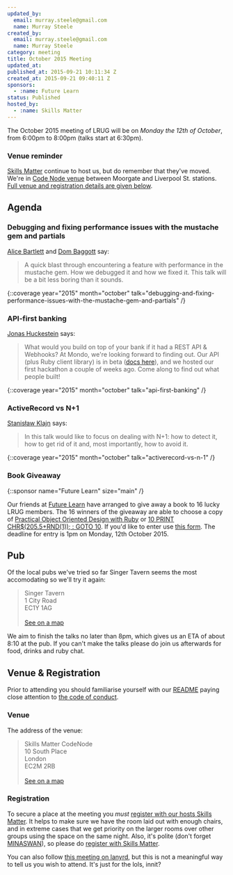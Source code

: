 ```yaml
---
updated_by:
  email: murray.steele@gmail.com
  name: Murray Steele
created_by:
  email: murray.steele@gmail.com
  name: Murray Steele
category: meeting
title: October 2015 Meeting
updated_at:
published_at: 2015-09-21 10:11:34 Z
created_at: 2015-09-21 09:40:11 Z
sponsors:
  - :name: Future Learn
status: Published
hosted_by:
  - :name: Skills Matter
---
```


The October 2015 meeting of LRUG will be on *Monday the 12th of October*, from 6:00pm to 8:00pm (talks start at 6:30pm).

### Venue reminder

[Skills Matter](http://www.skillsmatter.com) continue to host us, but do remember that they've moved.  We're in [Code Node venue](https://skillsmatter.com/locations/264-skills-matter-codenode) between Moorgate and Liverpool St. stations.  [Full venue and registration details are given below](#oct15registration).

## Agenda

### Debugging and fixing performance issues with the mustache gem and partials

[Alice Bartlett](https://twitter.com/alicebartlett) and [Dom Baggott](https://twitter.com/evilstreak) say:

> A quick blast through encountering a feature with performance in the
> mustache gem. How we debugged it and how we fixed it. This talk will be
> a bit less boring than it sounds.

{::coverage year="2015" month="october" talk="debugging-and-fixing-performance-issues-with-the-mustache-gem-and-partials" /}

### API-first banking

[Jonas Huckestein](https://twitter.com/jonas) says:

> What would you build on top of your bank if it had a REST API & Webhooks? At Mondo, we're looking forward to finding out. Our API (plus Ruby client library) is in beta ([docs here](https://getmondo.co.uk/docs/)), and we hosted our first hackathon a couple of weeks ago. Come along to find out what people built!

{::coverage year="2015" month="october" talk="api-first-banking" /}

### ActiveRecord vs N+1

[Stanisław Klajn](http://stackoverflow.com/users/2336231/broisatse) says:

> In this talk would like to focus on dealing with N+1: how to detect it,
> how to get rid of it and, most importantly, how to avoid it.

{::coverage year="2015" month="october" talk="activerecord-vs-n-1" /}

### Book Giveaway

{::sponsor name="Future Learn" size="main" /}

Our friends at [Future Learn](https://www.linkedin.com/company/infinitium-global) have arranged to give away a book to 16 lucky LRUG members.  The 16 winners of the giveaway are able to choose a copy of [Practical Object Oriented Design with Ruby](http://www.poodr.com/) or [10 PRINT CHR$(205.5+RND(1)); : GOTO 10](https://mitpress.mit.edu/books/10-print-chr2055rnd1-goto-10).  If you'd like to enter use [this form](http://goo.gl/forms/aE4fuUdgtz).  The deadline for entry is 1pm on Monday, 12th October 2015.

## Pub

Of the local pubs we've tried so far Singer Tavern seems the most accomodating so we'll try it again:

> Singer Tavern<br/>1 City Road<br/>EC1Y 1AG<br/><br/>[See on a map](https://goo.gl/maps/w9kPu)

We aim to finish the talks no later than 8pm, which gives us an ETA of about 8:10 at the pub.  If you can't make the talks please do join us afterwards for food, drinks and ruby chat.

Venue & Registration <a name="oct15registration">&nbsp;</a>
----------------------------------------------------------

Prior to attending you should familiarise yourself with our [README](http://readme.lrug.org/) paying close attention to [the code of conduct](http://readme.lrug.org/#code-of-conduct).

### Venue

The address of the venue:

> Skills Matter CodeNode<br/>10 South Place<br/>London<br/>EC2M 2RB<br/><br/>[See on a map](https://goo.gl/maps/ONJT4)

### Registration

To secure a place at the meeting you *must* [register with our hosts Skills Matter](https://skillsmatter.com/meetups/7300-lrug-october-2015-meeting).  It helps to make sure we have the room laid out with enough chairs, and in extreme cases that we get priority on the larger rooms over other groups using the space on the same night.  Also, it's polite (don't forget [MINASWAN](https://en.wikipedia.org/wiki/MINASWAN)), so please do [register with Skills Matter](https://skillsmatter.com/meetups/7300-lrug-october-2015-meeting).

You can also follow [this meeting on lanyrd](http://lanyrd.com/2015/lrug-october/), but this is not a meaningful way to tell us you wish to attend.  It's just for the lols, innit?
